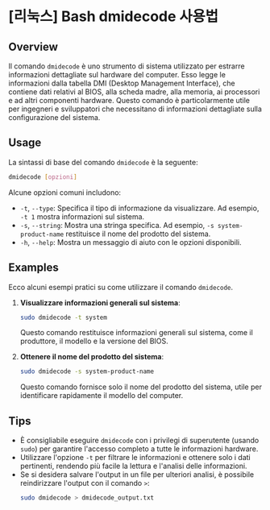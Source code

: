 # [리눅스] Bash dmidecode 사용법

## Overview
Il comando `dmidecode` è uno strumento di sistema utilizzato per estrarre informazioni dettagliate sul hardware del computer. Esso legge le informazioni dalla tabella DMI (Desktop Management Interface), che contiene dati relativi al BIOS, alla scheda madre, alla memoria, ai processori e ad altri componenti hardware. Questo comando è particolarmente utile per ingegneri e sviluppatori che necessitano di informazioni dettagliate sulla configurazione del sistema.

## Usage
La sintassi di base del comando `dmidecode` è la seguente:

```bash
dmidecode [opzioni]
```

Alcune opzioni comuni includono:

- `-t`, `--type`: Specifica il tipo di informazione da visualizzare. Ad esempio, `-t 1` mostra informazioni sul sistema.
- `-s`, `--string`: Mostra una stringa specifica. Ad esempio, `-s system-product-name` restituisce il nome del prodotto del sistema.
- `-h`, `--help`: Mostra un messaggio di aiuto con le opzioni disponibili.

## Examples
Ecco alcuni esempi pratici su come utilizzare il comando `dmidecode`.

1. **Visualizzare informazioni generali sul sistema**:
   ```bash
   sudo dmidecode -t system
   ```
   Questo comando restituisce informazioni generali sul sistema, come il produttore, il modello e la versione del BIOS.

2. **Ottenere il nome del prodotto del sistema**:
   ```bash
   sudo dmidecode -s system-product-name
   ```
   Questo comando fornisce solo il nome del prodotto del sistema, utile per identificare rapidamente il modello del computer.

## Tips
- È consigliabile eseguire `dmidecode` con i privilegi di superutente (usando `sudo`) per garantire l'accesso completo a tutte le informazioni hardware.
- Utilizzare l'opzione `-t` per filtrare le informazioni e ottenere solo i dati pertinenti, rendendo più facile la lettura e l'analisi delle informazioni.
- Se si desidera salvare l'output in un file per ulteriori analisi, è possibile reindirizzare l'output con il comando `>`:
  ```bash
  sudo dmidecode > dmidecode_output.txt
  ```